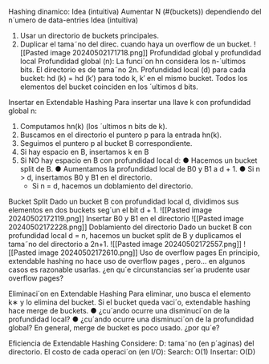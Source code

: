 Hashing dinamico:
	Idea (intuitiva)
	Aumentar N (#(buckets))
	dependiendo del n´umero de data-entries
Idea (intuitiva)
1. Usar un directorio de buckets principales.
2. Duplicar el tama˜no del direc. cuando haya un overflow de un bucket.
![[Pasted image 20240502171718.png]]
Profundidad global y profundidad local
Profundidad global (n):
La funci´on hn considera los n-´ultimos bits.
El directorio es de tama˜no 2n.
Profundidad local (d) para cada bucket:
hd (k) = hd (k′) para todo k, k′ en el mismo bucket.
Todos los elementos del bucket coinciden en los ´ultimos d bits.

Insertar en Extendable Hashing
Para insertar una llave k con profundidad global n:
1. Computamos hn(k) (los ´ultimos n bits de k).
2. Buscamos en el directorio el puntero p para la entrada hn(k).
3. Seguimos el puntero p al bucket B correspondiente.
4. Si hay espacio en B, insertamos k en B
5. Si NO hay espacio en B con profundidad local d:
	● Hacemos un bucket split de B.
	● Aumentamos la profundidad local de B0 y B1 a d + 1.
	● Si n > d, insertamos B0 y B1 en el directorio.
	-  Si n = d, hacemos un doblamiento del directorio.

Bucket Split
	Dado un bucket B con profundidad local d,
	dividimos sus elementos en dos buckets seg´un el bit d + 1.
	![[Pasted image 20240502172119.png]]
Insertar B0 y B1 en el directorio
![[Pasted image 20240502172228.png]]
Doblamiento del directorio
Dado un bucket B con profundidad local d = n,
hacemos un bucket split de B y duplicamos el tama˜no del directorio a 2n+1.
![[Pasted image 20240502172557.png]]
![[Pasted image 20240502172610.png]]
Uso de overflow pages
En principio, extendable hashing no hace uso de overflow pages , pero...
en algunos casos es razonable usarlas.
¿en qu´e circunstancias ser´ıa prudente usar overflow pages?

Eliminaci´on en Extendable Hashing
Para eliminar, uno busca el elemento k∗ y lo elimina del bucket.
Si el bucket queda vaci´o, extendable hashing hace merge de buckets.
● ¿cu´ando ocurre una disminuci´on de la profundidad local?
● ¿cu´ando ocurre una disminuci´on de la profundidad global?
En general, merge de bucket es poco usado.
¿por qu´e?

Eficiencia de Extendable Hashing
Considere:
D: tama˜no (en p´aginas) del directorio.
El costo de cada operaci´on (en I/O):
Search: O(1)
Insertar: O(D)